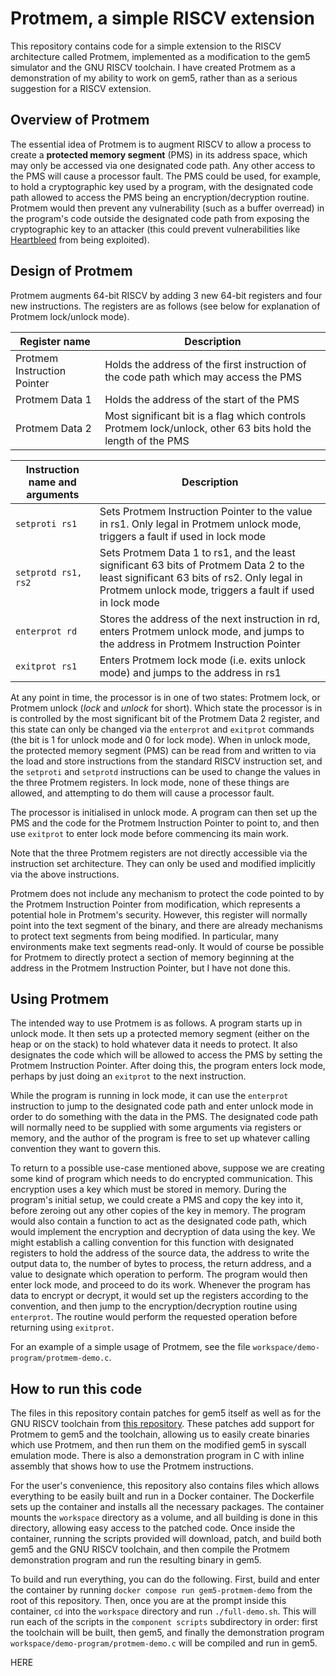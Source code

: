 # Protmem, a simple RISCV extension
This repository contains code for a simple extension to the RISCV architecture called Protmem,
implemented as a modification to the gem5 simulator and the GNU RISCV toolchain. I have created Protmem
as a demonstration of my ability to work on gem5, rather than as a serious suggestion for a RISCV extension.

## Overview of Protmem
The essential idea of Protmem is to augment RISCV to allow a process to create a **protected memory segment**
(PMS) in its address space, which may only be accessed via one designated code path. Any other access to the
PMS will cause a processor fault. The PMS could be used, for example, to hold a cryptographic key used by a
program, with the designated code path allowed to access the PMS being an encryption/decryption routine. Protmem
would then prevent any vulnerability (such as a buffer overread) in the program's code outside the designated
code path from exposing the cryptographic key to an attacker (this could prevent vulnerabilities like
[Heartbleed](https://www.heartbleed.com/) from being exploited).

## Design of Protmem
Protmem augments 64-bit RISCV by adding 3 new 64-bit registers and four new instructions. The registers are as follows
(see below for explanation of Protmem lock/unlock mode).

| Register name               | Description |
|-----------------------------|-------------|
| Protmem Instruction Pointer | Holds the address of the first instruction of the code path which may access the PMS |
| Protmem Data 1              | Holds the address of the start of the PMS |
| Protmem Data 2              | Most significant bit is a flag which controls Protmem lock/unlock, other 63 bits hold the length of the PMS |

| Instruction name and arguments | Description |
|--------------------------------|-------------|
| `setproti rs1`                 | Sets Protmem Instruction Pointer to the value in rs1. Only legal in Protmem unlock mode, triggers a fault if used in lock mode |
| `setprotd rs1, rs2`            | Sets Protmem Data 1 to rs1, and the least significant 63 bits of Protmem Data 2 to the least significant 63 bits of rs2. Only legal in Protmem unlock mode, triggers a fault if used in lock mode|
| `enterprot rd`                 | Stores the address of the next instruction in rd, enters Protmem unlock mode, and jumps to the address in Protmem Instruction Pointer |
| `exitprot rs1`                 | Enters Protmem lock mode (i.e. exits unlock mode) and jumps to the address in rs1 |

At any point in time, the processor is in one of two states: Protmem lock, or Protmem unlock (*lock* and *unlock* for short). Which state
the processor is in is controlled by the most significant bit of the Protmem Data 2 register, and this state can only be changed via the
`enterprot` and `exitprot` commands (the bit is 1 for unlock mode and 0 for lock mode). When in unlock mode, the protected memory segment
(PMS) can be read from and written to via the load and store instructions from the standard RISCV instruction set, and the `setproti` and
`setprotd` instructions can be used to change the values in the three Protmem registers. In lock mode, none of these things are allowed, and
attempting to do them will cause a processor fault.

The processor is initialised in unlock mode. A program can then set up the PMS and the code for the Protmem Instruction Pointer to point to,
and then use `exitprot` to enter lock mode before commencing its main work.

Note that the three Protmem registers are not directly accessible via the instruction set architecture. They can only be used and modified
implicitly via the above instructions.

Protmem does not include any mechanism to protect the code pointed to by the Protmem Instruction Pointer from modification, which represents
a potential hole in Protmem's security. However, this register will normally point into the text segment of the binary, and there are already
mechanisms to protect text segments from being modified. In particular, many environments make text segments read-only. It would of course
be possible for Protmem to directly protect a section of memory beginning at the address in the Protmem Instruction Pointer, but I have not
done this.

## Using Protmem
The intended way to use Protmem is as follows. A program starts up in unlock mode. It then sets up a protected memory segment (either on the
heap or on the stack) to hold whatever data it needs to protect. It also designates the code which will be allowed to access the PMS by setting
the Protmem Instruction Pointer. After doing this, the program enters lock mode, perhaps by just doing an `exitprot` to the next instruction.

While the program is running in lock mode, it can use the `enterprot` instruction to jump to the designated code path and enter unlock mode
in order to do something with the data in the PMS. The designated code path will normally need to be supplied with some arguments via
registers or memory, and the author of the program is free to set up whatever calling convention they want to govern this.

To return to a possible use-case mentioned above, suppose we are creating some kind of program which needs to do encrypted communication.
This encryption uses a key which must be stored in memory. During the program's initial setup, we could create a PMS and copy the key into
it, before zeroing out any other copies of the key in memory. The program would also contain a function to act as the designated code path,
which would implement the encryption and decryption of data using the key. We might establish a calling convention for this function with
designated registers to hold the address of the source data, the address to write the output data to, the number of bytes to process,
the return address, and a value to designate which operation to perform. The program would then enter lock mode, and proceed to do its work.
Whenever the program has data to encrypt or decrypt, it would set up the registers according to the convention, and then jump to the
encryption/decryption routine using `enterprot`. The routine would perform the requested operation before returning using `exitprot`.

For an example of a simple usage of Protmem, see the file `workspace/demo-program/protmem-demo.c`.

## How to run this code
The files in this repository contain patches for gem5 itself as well as for the GNU RISCV toolchain from
[this repository](https://github.com/riscv-collab/riscv-gnu-toolchain). These patches add support for Protmem to gem5 and the toolchain, allowing
us to easily create binaries which use Protmem, and then run them on the modified gem5 in syscall emulation mode. There is also a demonstration
program in C with inline assembly that shows how to use the Protmem instructions.

For the user's convenience, this repository also contains files which allows everything to be easily built and run in a Docker container.
The Dockerfile sets up the container and installs all the necessary packages. The container mounts the `workspace` directory as a volume,
and all building is done in this directory, allowing easy access to the patched code. Once inside the container, running the scripts
provided will download, patch, and build both gem5 and the GNU RISCV toolchain, and then compile the Protmem demonstration program and
run the resulting binary in gem5.

To build and run everything, you can do the following. First, build and enter the container by running
```docker compose run gem5-protmem-demo```
from the root of this repository. Then, once you are at the prompt inside this container, `cd` into the `workspace` directory
and run `./full-demo.sh`. This will run each of the scripts in the `component scripts` subdirectory in order: first the toolchain will be
built, then gem5, and finally the demonstration program `workspace/demo-program/protmem-demo.c` will be compiled and run in gem5.

HERE